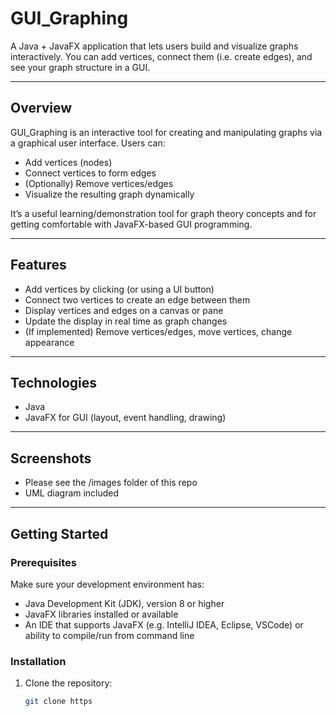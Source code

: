 # GUI_Graphing

A Java + JavaFX application that lets users build and visualize graphs interactively. You can add vertices, connect them (i.e. create edges), and see your graph structure in a GUI.

---

## Overview

GUI_Graphing is an interactive tool for creating and manipulating graphs via a graphical user interface. Users can:

- Add vertices (nodes)  
- Connect vertices to form edges  
- (Optionally) Remove vertices/edges  
- Visualize the resulting graph dynamically  

It’s a useful learning/demonstration tool for graph theory concepts and for getting comfortable with JavaFX-based GUI programming.

---

## Features

- Add vertices by clicking (or using a UI button)  
- Connect two vertices to create an edge between them  
- Display vertices and edges on a canvas or pane  
- Update the display in real time as graph changes  
- (If implemented) Remove vertices/edges, move vertices, change appearance  

---

## Technologies

- Java   
- JavaFX for GUI (layout, event handling, drawing)  

---
## Screenshots

- Please see the /images folder of this repo
- UML diagram included

---

## Getting Started

### Prerequisites

Make sure your development environment has:

- Java Development Kit (JDK), version 8 or higher  
- JavaFX libraries installed or available
- An IDE that supports JavaFX (e.g. IntelliJ IDEA, Eclipse, VSCode) or ability to compile/run from command line  

### Installation

1. Clone the repository:

   ```bash
   git clone https
